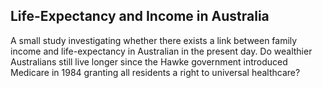 ## Life-Expectancy and Income in Australia

A small study investigating whether there exists a link between family income and life-expectancy in Australian in the present day. Do wealthier Australians still live longer since the Hawke government introduced Medicare in 1984 granting all residents a right to universal healthcare?
